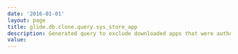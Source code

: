 ```yaml
---
date: '2016-01-01'
layout: page
title: glide.db.clone.query.sys_store_app
description: Generated query to exclude downloaded apps that were authored on the clone target instance
value:  
---
```

